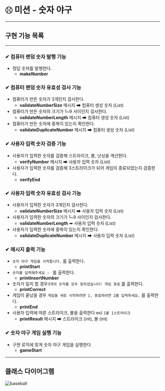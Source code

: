 # ⚾︎ 미션 - 숫자 야구

---

## 구현 기능 목록
* * *

### ✔ 컴퓨터 랜덤 숫자 발행 기능
- 정답 숫자를 발행한다.
  - **makeNumber**


### ✔ 컴퓨터 랜덤 숫자 유효성 검사 기능
- 컴퓨터가 만든 숫자가 3개인지 검사한다.
  - **validateNumberSize** 메시지 ➡ 컴퓨터 생성 숫자 (List)
- 컴퓨터가 만든 숫자의 크기가 1~9 사이인지 검사한다.
  - **validateNumberLength** 메시지 ➡ 컴퓨터 생성 숫자 (List)
- 컴퓨터가 만든 숫자에 중복이 있는지 확인한다.
  - **validateDuplicateNumber** 메시지 ➡ 컴퓨터 생성 숫자 (List)

    
### ✔ 사용자 입력 숫자 검증 기능
- 사용자가 입력한 숫자를 검증해 스트라이크, 볼, 낫싱을 계산한다.
  - **verifyNumber** 메시지 ➡ 사용자 입력 숫자 (List)
- 사용자가 입력한 숫자를 검증해 3스트라이크가 되어 게임이 종료되었는지 검증한다.
  - **verifyEnd** 

### ✔ 사용자 입력 숫자 유효성 검사 기능
- 사용자가 입력한 숫자가 3개인지 검사한다.
    - **validateNumberSize**  메시지 ➡ 사용자 입력 숫자 (List)
- 사용자가 입력한 숫자의 크기가 1~9 사이인지 검사한다.
    - **validateNumberLength**  ➡ 사용자 입력 숫자 (List)
- 사용자가 입력한 숫자에 중복이 있는지 확인한다.
    - **validateDuplicateNumber** 메시지 ➡ 사용자 입력 숫자 (List)

### ✔ 메시지 출력 기능
- `숫자 야구 게임을 시작합니다.` 를 출력한다.
  - **printStart**
- `숫자를 입력해주세요 : ` 를 출력한다.
  - **printInsertNumber**
- 숫자가 일치 할 경우`3개의 숫자를 모두 맞히셨습니다! 게임 종료` 를 출력한다.
  - **printCorrect**
- 게임이 끝났을 경우 `게임을 새로 시작하려면 1, 종료하려면 2를 입력하세요.` 를 출력한다.
  - **printEnd**
- 사용자 입력에 따른 스트라이크, 볼을 출력한다 ex) `1볼 1스트라이크`
  - **printResult** 메시지 ➡ 스트라이크 (int), 볼 (int)

### ✔ 숫자 야구 게임 실행 기능
- 구현 로직에 맞게 숫자 야구 게임을 실행한다
  - **gameStart**

---
## 클래스 다이어그램
![baseball](https://github.com/study-hub-inu/study-hub-server/assets/97587573/d82209bf-e71b-43ce-bb8a-df20434eb756)
